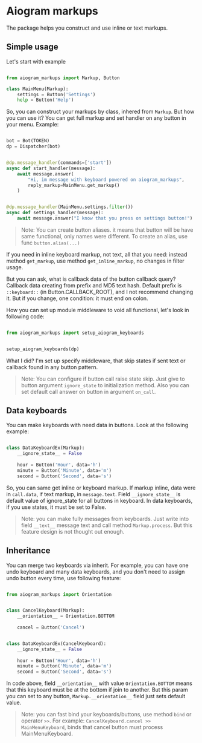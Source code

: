 Aiogram markups
===============

The package helps you construct and use inline or text markups.


Simple usage
------------

Let's start with example

```python

from aiogram_markups import Markup, Button

class MainMenu(Markup):
    settings = Button('Settings')
    help = Button('Help')

```

So, you can construct your markups by class,
inhered from `Markup`. But how you can use
it? You can get full markup and set handler
on any button in your menu. Example:

```python

bot = Bot(TOKEN)
dp = Dispatcher(bot)


@dp.message_handler(commands=['start'])
async def start_handler(message):
    await message.answer(
        "Hi, im message with keyboard powered on aiogram_markups",
        reply_markup=MainMenu.get_markup()
    )


@dp.message_handler(MainMenu.settings.filter())
async def settings_handler(message):
    await message.answer("I know that you press on settings button!")


```

> Note:
> You can create button aliases. it means
> that button will be have same functional,
> only names were different. To create an
> alias, use func `button.alias(...)`

If you need in inline keyboard markup, not 
text, all that you need: instead method
`get_markup`, use method `get_inline_markup`, 
no changes in filter usage.

But you can ask, what is callback data of the 
button callback query? Callback data creating 
from prefix and MD5 text hash. Default prefix
is `::keyboard::` (in Button.CALLBACK_ROOT), 
and I not recommend changing it. But if you 
change, one condition: it must end on colon. 

How you can set up module middleware to void
all functional, let's look in following code:

```python

from aiogram_markups import setup_aiogram_keyboards


setup_aiogram_keyboards(dp)

```

What I did? I'm set up specify middleware, that 
skip states if sent text or callback found in 
any button pattern.

> Note:
> You can configure if button call raise state
> skip. Just give to button argument 
> `ignore_state` to initialization method. Also 
> you can set default call answer on button in
> argument `on_call`.


Data keyboards
--------------

You can make keyboards with need data in buttons.
Look at the following example:

```python

class DataKeyboardEx(Markup):
    __ignore_state__ = False
    
    hour = Button('Hour', data='h')
    minute = Button('Minute', data='m')
    second = Button('Second', data='s')

```

So, you can same get inline or keyboard markup.
If markup inline, data were in `call.data`, 
if text markup, in `message.text`.
Field `__ignore_state__` is default value of 
ignore_state for all buttons in keyboard. In 
data keyboards, if you use states, it must be 
set to False.

> Note: you can make fully messages from keyboards.
> Just write into field `__text__` message text and
> call method `Markup.process`. But this feature 
> design is not thought out enough.


Inheritance
-----------

You can merge two keyboards via inherit. For example,
you can have one undo keyboard and many data keyboards,
and you don't need to assign undo button every time,
use following feature:

```python

from aiogram_markups import Orientation


class CancelKeyboard(Markup):
    __orientation__ = Orientation.BOTTOM
    
    cancel = Button('Cancel')


class DataKeyboardEx(CancelKeyboard):
    __ignore_state__ = False
    
    hour = Button('Hour', data='h')
    minute = Button('Minute', data='m')
    second = Button('Second', data='s')

```

In code above, field `__orientation__` with value
`Orientation.BOTTOM` means that this keyboard must be
at the bottom if join to another. But this param you 
can set to any button, `Markup.__orientation__` field
just sets default value.

> Note: you can fast bind your keyboards/buttons, use
> method `bind` or operator `>>`. For example: 
> `CancelKeyboard.cancel >> MainMenuKeyboard`, binds 
> that cancel button must process MainMenuKeyboard.
